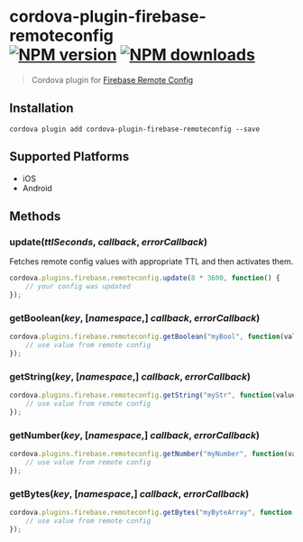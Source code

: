 # cordova-plugin-firebase-remoteconfig<br>[![NPM version][npm-version]][npm-url] [![NPM downloads][npm-downloads]][npm-url]
> Cordova plugin for [Firebase Remote Config](https://firebase.google.com/docs/remote-config/)

## Installation

    cordova plugin add cordova-plugin-firebase-remoteconfig --save

## Supported Platforms

- iOS
- Android

## Methods

### update(_ttlSeconds_, _callback_, _errorCallback_)
Fetches remote config values with appropriate TTL and then activates them.
```js
cordova.plugins.firebase.remoteconfig.update(8 * 3600, function() {
    // your config was updated
});
```

### getBoolean(_key_, [_namespace_,] _callback_, _errorCallback_)
```js
cordova.plugins.firebase.remoteconfig.getBoolean("myBool", function(value) {
    // use value from remote config
});
```

### getString(_key_, [_namespace_,] _callback_, _errorCallback_)
```js
cordova.plugins.firebase.remoteconfig.getString("myStr", function(value) {
    // use value from remote config
});
```

### getNumber(_key_, [_namespace_,] _callback_, _errorCallback_)
```js
cordova.plugins.firebase.remoteconfig.getNumber("myNumber", function(value) {
    // use value from remote config
});
```

### getBytes(_key_, [_namespace_,] _callback_, _errorCallback_)
```js
cordova.plugins.firebase.remoteconfig.getBytes("myByteArray", function(value) {
    // use value from remote config
});
```

[npm-url]: https://www.npmjs.com/package/cordova-plugin-firebase-remoteconfig
[npm-version]: https://img.shields.io/npm/v/cordova-plugin-firebase-remoteconfig.svg
[npm-downloads]: https://img.shields.io/npm/dt/cordova-plugin-firebase-remoteconfig.svg